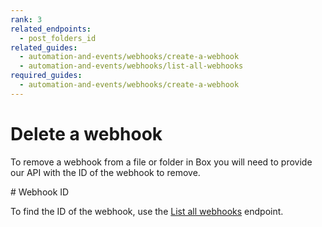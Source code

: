 ```yaml
---
rank: 3
related_endpoints:
  - post_folders_id
related_guides:
  - automation-and-events/webhooks/create-a-webhook
  - automation-and-events/webhooks/list-all-webhooks
required_guides:
  - automation-and-events/webhooks/create-a-webhook
---
```


# Delete a webhook

To remove a webhook from a file or folder in Box you will need to provide our
API with the ID of the webhook to remove.

<Samples id='delete_webhooks_id'></Samples>

<Message>
# Webhook ID

To find the ID of the webhook, use the [List all webhooks][1] endpoint.</Message>

[1]: ../list-all-webhooks
